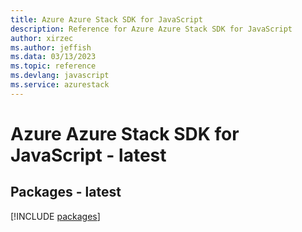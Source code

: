 ```yaml
---
title: Azure Azure Stack SDK for JavaScript
description: Reference for Azure Azure Stack SDK for JavaScript
author: xirzec
ms.author: jeffish
ms.data: 03/13/2023
ms.topic: reference
ms.devlang: javascript
ms.service: azurestack
---
```

# Azure Azure Stack SDK for JavaScript - latest
## Packages - latest
[!INCLUDE [packages](azure-stack-index.md)]